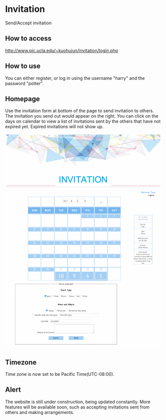 # Invitation
Send/Accept invitation

## How to access
http://www.pic.ucla.edu/~kuohujun/invitation/login.php

## How to use
You can either register, or log in using the username "harry" and the password "potter".

## Homepage
Use the invitation form at bottom of the page to send invitation to others. 
The invitation you send out would appear on the right. 
You can click on the days on calendar to view a list of invitations sent by the others that have not expired yet. Expired invitations will not show up. 

![alt text](https://github.com/standing42/standing42.github.io/blob/master/home.png)


## Timezone
Time zone is now set to be Pacific Time(UTC-08:00).


## Alert
The website is still under construction, being updated constantly. More features will be available soon, such as accepting invitations sent from others and making arrangements.


